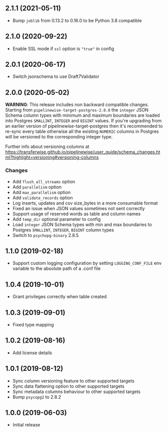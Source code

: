 2.1.1 (2021-05-11)
-------------------
- Bump `joblib` from 0.13.2 to 0.16.0 to be Python 3.8 compatible


2.1.0 (2020-09-22)
-------------------

- Enable SSL mode if `ssl` option is `"true"` in config

2.0.1 (2020-06-17)
-------------------

- Switch jsonschema to use Draft7Validator

2.0.0 (2020-05-02)
-------------------

**WARNING**: This release includes non backward compatible changes.
Starting from `pipelinewise-target-postgres-2.0.0` the `integer` JSON Schema column types with minimum and maximum
boundaries are loaded into Postgres `SMALLINT`, `INTEGER` and `BIGINT` values. If you're upgrading from an
earlier version of pipelinewise-target-postgres then it's recommended to re-sync every table otherwise all the existing
`NUMERIC` columns in Postgres will be versioned to the corresponding integer type.

Further info about versioning columns at https://transferwise.github.io/pipelinewise/user_guide/schema_changes.html?highlight=versioning#versioning-columns

### Changes
- Add `flush_all_streams` option
- Add `parallelism` option
- Add `max_parallelism` option
- Add `validate_records` option
- Log inserts, updates and csv size_bytes in a more consumable format
- Fixed an issue when JSON values sometimes not sent correctly
- Support usage of reserved words as table and column names
- Add `temp_dir` optional parameter to config
- Load `integer` JSON Schema types with min and max boundaries to Postgres `SMALLINT`, `INTEGER`, `BIGINT` column types
- Switch to `psychopg-binary` 2.8.5

1.1.0 (2019-02-18)
-------------------

- Support custom logging configuration by setting `LOGGING_CONF_FILE` env variable to the absolute path of a .conf file

1.0.4 (2019-10-01)
-------------------

- Grant privileges correctly when table created

1.0.3 (2019-09-01)
-------------------

- Fixed type mapping

1.0.2 (2019-08-16)
-------------------

- Add license details

1.0.1 (2019-08-12)
-------------------

- Sync column versioning feature to other supported targets
- Sync data flattening option to other supported targets
- Sync metadata columns behaviour to other supported targets
- Bump `psycopg2` to 2.8.2

1.0.0 (2019-06-03)
-------------------

- Initial release
